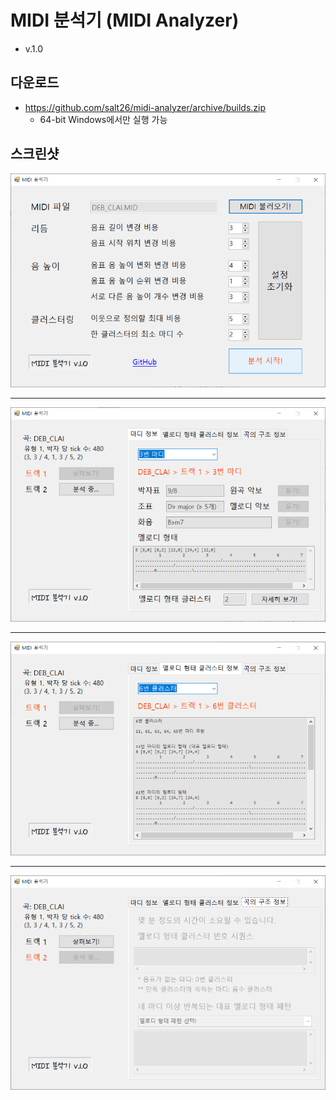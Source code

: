 # MIDI 분석기 (MIDI Analyzer)
* v.1.0

## 다운로드
* https://github.com/salt26/midi-analyzer/archive/builds.zip
  * 64-bit Windows에서만 실행 가능

## 스크린샷

![Screenshot1](Screenshot1.png)

---

![Screenshot2](Screenshot2.png)

---

![Screenshot3](Screenshot3.png)

---

![Screenshot4](Screenshot4.png)